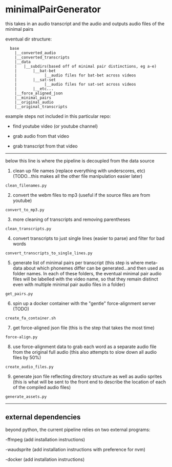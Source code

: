 
# minimalPairGenerator
this takes in an audio transcript and the audio and outputs audio files of the minimal pairs


eventual dir structure:
```
  base
    |__converted_audio
    |__converted_transcripts
    |__data
    |   |__subdirs(based off of minimal pair distinctions, eg a-e)
    |       |__bat-bet
    |            |__audio files for bat-bet across videos
    |       |__sat-set
    |            |__audio files for sat-set across videos
    |       |__etc...
    |__force_aligned_json
    |__minimal_pairs
    |__original_audio
    |__original_transcripts
```

example steps not included in this particular repo:

- find youtube video (or youtube channel)

- grab audio from that video

- grab transcript from that video

--------------------------------------------------------------
below this line is where the pipeline is decoupled from the data source

1. clean up file names (replace everything with underscores, etc)
(TODO...this makes all the other file manipulation easier later)

`clean_filenames.py`

2. convert the webm files to mp3
(useful if the source files are from youtube)

`convert_to_mp3.py`

3. more cleaning of transcripts and removing parentheses

`clean_transcripts.py`

4. convert transcripts to just single lines (easier to parse) and filter for bad words

`convert_transcripts_to_single_lines.py`

5. generate list of minimal pairs per transcript
(this step is where meta-data about which phonemes differ can be generated...and then used as folder names. In each of these folders, the eventual minimal pair audio files will be labelled with the video name, so that they remain distinct even with multiple minimal pair audio files in a folder)

`get_pairs.py`


6. spin up a docker container with the "gentle" force-alignment server (TODO)

`create_fa_container.sh`


7. get force-aligned json file
(this is the step that takes the most time)

`force-align.py`

8. use force-alignment data to grab each word as a separate audio file from the original full audio
(this also attempts to slow down all audio files by 50%)

`create_audio_files.py`

9. generate json file reflecting directory structure as well as audio sprites
(this is what will be sent to the front end to describe the location of each of the compiled audio files)

`generate_assets.py`

------------------------------------------------------------------

## external dependencies
beyond python, the current pipeline relies on two external programs:

-ffmpeg (add installation instructions)

-waudsprite (add installation instructions with preference for nvm)

-docker (add installation instructions)
